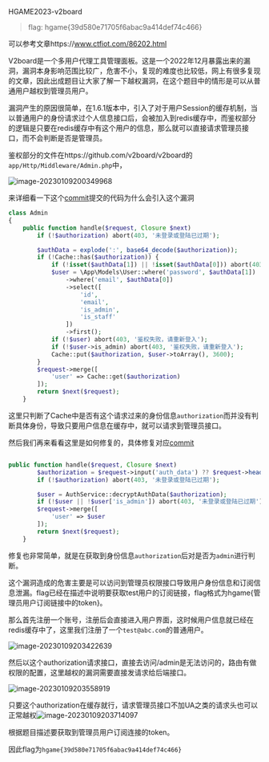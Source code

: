 

HGAME2023-v2board

> flag: hgame{39d580e71705f6abac9a414def74c466}

可以参考文章https://www.ctfiot.com/86202.html

V2board是一个多用户代理工具管理面板。这是一个2022年12月暴露出来的漏洞，漏洞本身影响范围比较广，危害不小，复现的难度也比较低，网上有很多复现的文章，因此出成题目让大家了解一下越权漏洞，在这个题目中的情形是可以从普通用户越权到管理员用户。

漏洞产生的原因很简单，在1.6.1版本中，引入了对于用户Session的缓存机制，当以普通用户的身份请求过个人信息接口后，会被加入到redis缓存中，而鉴权部分的逻辑是只要在redis缓存中有这个用户的信息，那么就可以直接请求管理员接口，而不会判断是否是管理员。

鉴权部分的文件在https://github.com/v2board/v2board的`app/Http/Middleware/Admin.php`中，

![image-20230109200349968](https://ek1ng-typora.oss-cn-hangzhou.aliyuncs.com/img/202301092003077.png)

来详细看一下这个[commit](https://github.com/v2board/v2board/commit/adf465696af9f0de9d5cb015d1a28915c5cfb22e)提交的代码为什么会引入这个漏洞

```php
class Admin
{
	public function handle($request, Closure $next)
        if (!$authorization) abort(403, '未登录或登陆已过期');

        $authData = explode(':', base64_decode($authorization));
        if (!Cache::has($authorization)) {
            if (!isset($authData[1]) || !isset($authData[0])) abort(403, '鉴权失败，请重新登入');
            $user = \App\Models\User::where('password', $authData[1])
                ->where('email', $authData[0])
                ->select([
                    'id',
                    'email',
                    'is_admin',
                    'is_staff'
                ])
                ->first();
            if (!$user) abort(403, '鉴权失败，请重新登入');
            if (!$user->is_admin) abort(403, '鉴权失败，请重新登入');
            Cache::put($authorization, $user->toArray(), 3600);
        }
        $request->merge([
            'user' => Cache::get($authorization)
        ]);
        return $next($request);
    }
```

这里只判断了Cache中是否有这个请求过来的身份信息`authorization`而并没有判断具体身份，导致只要用户信息在缓存中，就可以请求到管理员接口。

然后我们再来看看这里是如何修复的，具体修复对应[commit](https://github.com/v2board/v2board/commit/5976bcc65a61f7942ed4074b9274236d9d55d5f0)

```php

public function handle($request, Closure $next)
        $authorization = $request->input('auth_data') ?? $request->header('authorization');
        if (!$authorization) abort(403, '未登录或登陆已过期');

        $user = AuthService::decryptAuthData($authorization);
        if (!$user || !$user['is_admin']) abort(403, '未登录或登陆已过期');
        $request->merge([
            'user' => $user
        ]);
        return $next($request);
    }
```

修复也非常简单，就是在获取到身份信息`authorization`后对是否为`admin`进行判断。

这个漏洞造成的危害主要是可以访问到管理员权限接口导致用户身份信息和订阅信息泄漏。flag已经在描述中说明要获取test用户的订阅链接，flag格式为hgame{管理员用户订阅链接中的token}。

那么首先注册一个账号，注册后会直接进入用户界面，这时候用户信息就已经在redis缓存中了，这里我们注册了一个`test@abc.com`的普通用户。

![image-20230109203422639](https://ek1ng-typora.oss-cn-hangzhou.aliyuncs.com/img/202301092034700.png)

然后以这个authorization请求接口，直接去访问/admin是无法访问的，路由有做权限的配置，这里越权的漏洞需要直接发请求给后端接口。

![image-20230109203558919](https://ek1ng-typora.oss-cn-hangzhou.aliyuncs.com/img/202301092035983.png)

只要这个authorization在缓存就行，请求管理员接口不加UA之类的请求头也可以正常越权![image-20230109203714097](https://ek1ng-typora.oss-cn-hangzhou.aliyuncs.com/img/202301092037186.png)

根据题目描述要获取到管理员用户订阅连接的token。

因此flag为`hgame{39d580e71705f6abac9a414def74c466}`
